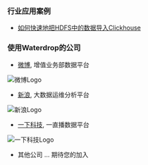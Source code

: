 ### 行业应用案例

* [如何快速地把HDFS中的数据导入Clickhouse](/zh-cn/case_study/1.md)

### 使用Waterdrop的公司

* [微博](https://weibo.com), 增值业务部数据平台

![微博Logo](https://img.t.sinajs.cn/t5/style/images/staticlogo/groups3.png?version=f362a1c5be520a15)

* [新浪](http://www.sina.com.cn/), 大数据运维分析平台

![新浪Logo](http://ir.sina.com/media_files/IROL/12/121288/imges/logo.png)

* [一下科技](https://www.yixia.com/), 一直播数据平台

![一下科技Logo](https://imgaliyuncdn.miaopai.com/static20131031/miaopai20140729/new_yixia/static/imgs/logo.png)

* 其他公司 ... 期待您的加入


